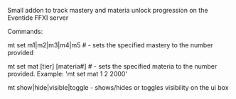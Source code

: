 Small addon to track mastery and materia unlock progression on the Eventide FFXI server


Commands:

mt set m1|m2|m3|m4|m5 # - sets the specified mastery to the number provided

mt set mat [tier] [materia#] # - sets the specified materia to the number provided. Example: 'mt set mat 1 2 2000'


mt show|hide|visible|toggle - shows/hides or toggles visibility on the ui box
